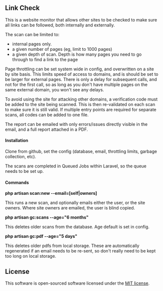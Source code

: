## Link Check

This is a website monitor that allows other sites to be checked to make sure all links can be followed, both internally and externally.

The scan can be limited to:
- internal pages only.
- a given number of pages (eg, limit to 1000 pages)
- a given depth of scan.  Depth is how many pages you need to go through to find a link to the page

Page throttling can be set system wide in config, and overwritten on a site by site basis.  This limits speed of access to domains, and is should be set to be larger for external pages.  There is only a delay for subsequent calls, and not for the first call, so as long as you don't have multiple pages on the same external domain, you won't see any delays.

To avoid using the site for attacking other domains, a verification code must be added to the site being scanned.  This is then re-validated on each scan to make sure it is still valid.  If multiple entry points are required for separate scans, all codes can be added to one file.

The report can be emailed with only errors/issues directly visible in the email, and a full report attached in a PDF.

#### Installation

Clone from github, set the config (database, email, throttling limits, garbage collection, etc).

The scans are completed in Queued Jobs within Laravel, so the queue needs to be set up.

#### Commands

**php artisan scan:new --email=[self|owners]**

This runs a new scan, and optionally emails either the user, or the site owners.  Where site owners are emailed, the user is blind copied.

**php artisan gc:scans --age="6 months"**

This deletes older scans from the database.  Age default is set in config.

**php artisan gc:pdf --age="5 days"**

This deletes older pdfs from local storage.  These are automatically regenerated if an email needs to be re-sent, so don't really need to be kept too long on local storage.

## License

This software is open-sourced software licensed under the [MIT license](https://opensource.org/licenses/MIT).
